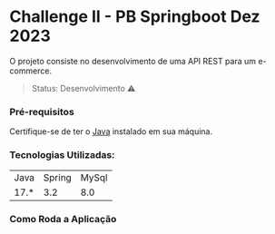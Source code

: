# Challenge II - PB Springboot Dez 2023
O projeto consiste no desenvolvimento de uma API REST para um e-commerce.

> Status: Desenvolvimento ⚠️

### Pré-requisitos

Certifique-se de ter o [Java](https://www.oracle.com/java/) instalado em sua máquina.

### Tecnologias Utilizadas:
<table>
  <tr>
    <td>Java</td>
    <td>Spring</td>
    <td>MySql</td>
  </tr>
  <tr>
    <td>17.*</td>
    <td>3.2</td>
    <td>8.0</td>
  </tr>
</table>

### Como Roda a Aplicação
